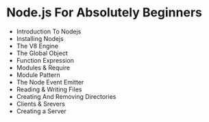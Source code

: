 <h1>Node.js For Absolutely Beginners</h2>
<ul>
<li>Introduction To Nodejs</li>
<li>Installing Nodejs</li>
<li>The V8 Engine</li>
<li>The Global Object</li>
<li>Function Expression</li>
<li>Modules & Require</li>
<li>Module Pattern</li>
<li>The Node Event Emitter</li>
<li>Reading & Writing Files</li>
<li>Creating And Removing Directories</li>
<li>Clients & Srevers</li>
<li>Creating a Server</li>

</ul>
